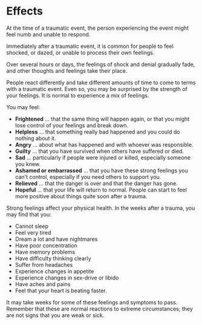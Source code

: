 [Title]: # (Effects)
[Order]: # (1)

# Effects

At the time of a traumatic event, the person experiencing the event might feel numb and unable to respond.

Immediately after a traumatic event, it is common for people to feel shocked, or dazed, or unable to process their own feelings.

Over several hours or days, the feelings of shock and denial gradually fade, and other thoughts and feelings take their place.

People react differently and take different amounts of time to come to terms with a traumatic event. Even so, you may be surprised by the strength of your feelings. It is normal to experience a mix of feelings.

You may feel:

*   **Frightened** ... that the same thing will happen again, or that you might lose control of your feelings and break down.
*   **Helpless** ... that something really bad happened and you could do nothing about it.
*   **Angry** ... about what has happened and with whoever was responsible.
*   **Guilty** ... that you have survived when others have suffered or died.
*   **Sad** ... particularly if people were injured or killed, especially someone you knew.
*   **Ashamed or embarrassed** ... that you have these strong feelings you can't control, especially if you need others to support you.
*   **Relieved** ... that the danger is over and that the danger has gone.
*   **Hopeful** ... that your life will return to normal. People can start to feel more positive about things quite soon after a trauma.

Strong feelings affect your physical health. In the weeks after a trauma, you may find that you:

*   Cannot sleep
*   Feel very tired
*   Dream a lot and have nightmares
*   Have poor concentration
*   Have memory problems
*   Have difficulty thinking clearly
*   Suffer from headaches
*   Experience changes in appetite
*   Experience changes in sex-drive or libido
*   Have aches and pains
*   Feel that your heart is beating faster.

It may take weeks for some of these feelings and symptoms to pass. Remember that these are normal reactions to extreme circumstances; they are not signs that you are weak or sick.